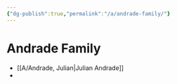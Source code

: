 ```yaml
---
{"dg-publish":true,"permalink":"/a/andrade-family/"}
---
```


# Andrade Family

- [[A/Andrade, Julian\|Julian Andrade]]
- 